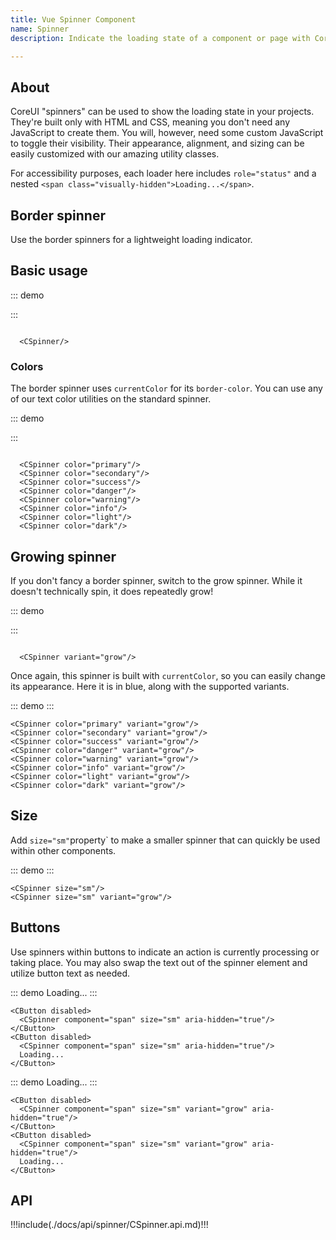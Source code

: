 ```yaml
---
title: Vue Spinner Component
name: Spinner
description: Indicate the loading state of a component or page with CoreUI spinners, built entirely with HTML, CSS, and no JavaScript.

---
```


## About

CoreUI "spinners" can be used to show the loading state in your projects. They're built only with HTML and CSS, meaning you don't need any JavaScript to create them. You will, however, need some custom JavaScript to toggle their visibility. Their appearance, alignment, and sizing can be easily customized with our amazing utility classes.

For accessibility purposes, each loader here includes `role="status"` and a nested `<span class="visually-hidden">Loading...</span>`.

## Border spinner

Use the border spinners for a lightweight loading indicator.

## Basic usage

::: demo

  <CSpinner/>

:::
```vue

  <CSpinner/>

```

### Colors

The border spinner uses `currentColor` for its `border-color`. You can use any of our text color utilities on the standard spinner.

::: demo

  <CSpinner color="primary"/>
  <CSpinner color="secondary"/>
  <CSpinner color="success"/>
  <CSpinner color="danger"/>
  <CSpinner color="warning"/>
  <CSpinner color="info"/>
  <CSpinner color="light"/>
  <CSpinner color="dark"/>

:::
```vue

  <CSpinner color="primary"/>
  <CSpinner color="secondary"/>
  <CSpinner color="success"/>
  <CSpinner color="danger"/>
  <CSpinner color="warning"/>
  <CSpinner color="info"/>
  <CSpinner color="light"/>
  <CSpinner color="dark"/>

```

## Growing spinner

If you don't fancy a border spinner, switch to the grow spinner. While it doesn't technically spin, it does repeatedly grow!

::: demo

  <CSpinner variant="grow"/>

:::
```vue

  <CSpinner variant="grow"/>

```

Once again, this spinner is built with `currentColor`, so you can easily change its appearance. Here it is in blue, along with the supported variants.

::: demo
<CSpinner color="primary" variant="grow"/>
<CSpinner color="secondary" variant="grow"/>
<CSpinner color="success" variant="grow"/>
<CSpinner color="danger" variant="grow"/>
<CSpinner color="warning" variant="grow"/>
<CSpinner color="info" variant="grow"/>
<CSpinner color="light" variant="grow"/>
<CSpinner color="dark" variant="grow"/>
:::
```vue
<CSpinner color="primary" variant="grow"/>
<CSpinner color="secondary" variant="grow"/>
<CSpinner color="success" variant="grow"/>
<CSpinner color="danger" variant="grow"/>
<CSpinner color="warning" variant="grow"/>
<CSpinner color="info" variant="grow"/>
<CSpinner color="light" variant="grow"/>
<CSpinner color="dark" variant="grow"/>
```

## Size

Add `size="sm"`property` to make a smaller spinner that can quickly be used within other components.

::: demo
<CSpinner size="sm"/>
<CSpinner size="sm" variant="grow"/>
:::
```vue
<CSpinner size="sm"/>
<CSpinner size="sm" variant="grow"/>
```

## Buttons

Use spinners within buttons to indicate an action is currently processing or taking place. You may also swap the text out of the spinner element and utilize button text as needed.

::: demo
<CButton disabled>
  <CSpinner component="span" size="sm" aria-hidden="true"/>
</CButton>
<CButton disabled>
  <CSpinner component="span" size="sm" aria-hidden="true"/>
  Loading...
</CButton>
:::
```vue
<CButton disabled>
  <CSpinner component="span" size="sm" aria-hidden="true"/>
</CButton>
<CButton disabled>
  <CSpinner component="span" size="sm" aria-hidden="true"/>
  Loading...
</CButton>
```

::: demo
<CButton disabled>
  <CSpinner component="span" size="sm" variant="grow" aria-hidden="true"/>
</CButton>
<CButton disabled>
  <CSpinner component="span" size="sm" variant="grow" aria-hidden="true"/>
  Loading...
</CButton>
:::
```vue
<CButton disabled>
  <CSpinner component="span" size="sm" variant="grow" aria-hidden="true"/>
</CButton>
<CButton disabled>
  <CSpinner component="span" size="sm" variant="grow" aria-hidden="true"/>
  Loading...
</CButton>
```

## API

!!!include(./docs/api/spinner/CSpinner.api.md)!!!